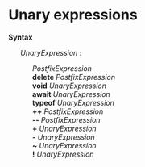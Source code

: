# Unary expressions

**Syntax**

<ul>
    <i>UnaryExpression</i> :
    <ul>
        <i>PostfixExpression</i><br>
        <b>delete</b> <i>PostfixExpression</i><br>
        <b>void</b> <i>UnaryExpression</i><br>
        <b>await</b> <i>UnaryExpression</i><br>
        <b>typeof</b> <i>UnaryExpression</i><br>
        <b>++</b> <i>PostfixExpression</i><br>
        <b>--</b> <i>PostfixExpression</i><br>
        <b>+</b> <i>UnaryExpression</i><br>
        <b>-</b> <i>UnaryExpression</i><br>
        <b>~</b> <i>UnaryExpression</i><br>
        <b>!</b> <i>UnaryExpression</i>
    </ul>
</ul>